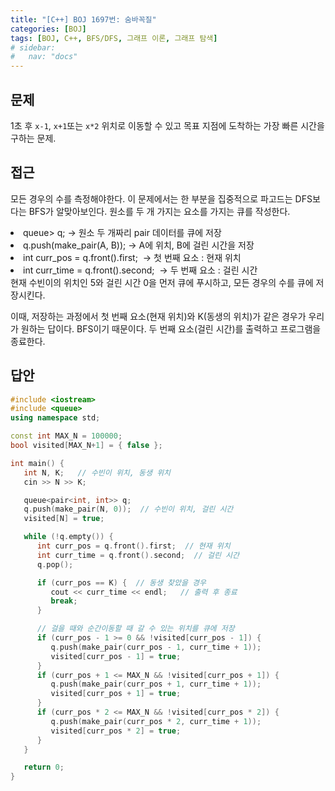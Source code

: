 ```yaml
---
title: "[C++] BOJ 1697번: 숨바꼭질"
categories: [BOJ]
tags: [BOJ, C++, BFS/DFS, 그래프 이론, 그래프 탐색]
# sidebar:
#   nav: "docs"
---
```



## 문제

1초 후 `x-1`, `x+1`또는 `x*2` 위치로 이동할 수 있고 목표 지점에 도착하는 가장 빠른 시간을 구하는 문제.

## 접근

모든 경우의 수를 측정해야한다. 이 문제에서는 한 부분을 집중적으로 파고드는 DFS보다는 BFS가 알맞아보인다. 원소를 두 개 가지는 요소를 가지는 큐를 작성한다. 

<div>
<li>queue<pair<int, int>> q; → 원소 두 개짜리 pair 데이터를 큐에 저장</li >
<li>q.push(make_pair(A, B)); → A에 위치, B에 걸린 시간을 저장</li>
<li>int curr_pos = q.front().first;  → 첫 번째 요소 : 현재 위치</li>
<li>int curr_time = q.front().second;  → 두 번째 요소 : 걸린 시간</li>

</div>
현재 수빈이의 위치인 5와 걸린 시간 0을 먼저 큐에 푸시하고, 모든 경우의 수를 큐에 저장시킨다. 

이때, 저장하는 과정에서 첫 번째 요소(현재 위치)와 K(동생의 위치)가 같은 경우가 우리가 원하는 답이다. BFS이기 때문이다. 두 번째 요소(걸린 시간)를 출력하고 프로그램을 종료한다. 

## 답안

```cpp
#include <iostream>
#include <queue>
using namespace std;

const int MAX_N = 100000;
bool visited[MAX_N+1] = { false };  

int main() {
   int N, K;   // 수빈이 위치, 동생 위치
   cin >> N >> K;

   queue<pair<int, int>> q; 
   q.push(make_pair(N, 0));  // 수빈이 위치, 걸린 시간
   visited[N] = true;  

   while (!q.empty()) {
      int curr_pos = q.front().first;  // 현재 위치
      int curr_time = q.front().second;  // 걸린 시간
      q.pop();

      if (curr_pos == K) {  // 동생 찾았을 경우
         cout << curr_time << endl;   // 출력 후 종료
         break;
      }

      // 걸을 때와 순간이동할 때 갈 수 있는 위치를 큐에 저장
      if (curr_pos - 1 >= 0 && !visited[curr_pos - 1]) {
         q.push(make_pair(curr_pos - 1, curr_time + 1));
         visited[curr_pos - 1] = true;
      }
      if (curr_pos + 1 <= MAX_N && !visited[curr_pos + 1]) {
         q.push(make_pair(curr_pos + 1, curr_time + 1));
         visited[curr_pos + 1] = true;
      }
      if (curr_pos * 2 <= MAX_N && !visited[curr_pos * 2]) {
         q.push(make_pair(curr_pos * 2, curr_time + 1));
         visited[curr_pos * 2] = true;
      }
   }

   return 0;
}
```